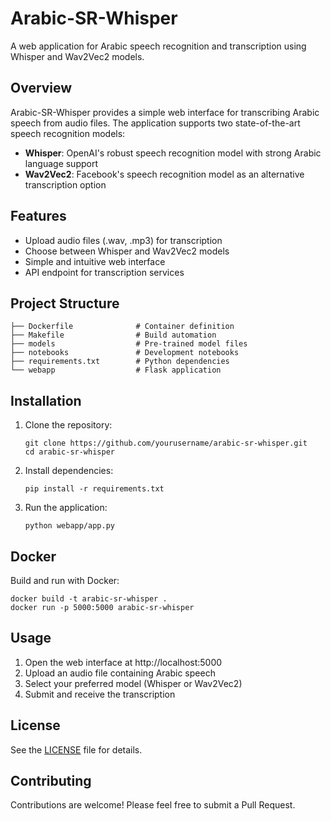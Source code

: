 # Arabic-SR-Whisper

A web application for Arabic speech recognition and transcription using Whisper and Wav2Vec2 models.

## Overview

Arabic-SR-Whisper provides a simple web interface for transcribing Arabic speech from audio files. The application supports two state-of-the-art speech recognition models:

- **Whisper**: OpenAI's robust speech recognition model with strong Arabic language support
- **Wav2Vec2**: Facebook's speech recognition model as an alternative transcription option

## Features

- Upload audio files (.wav, .mp3) for transcription
- Choose between Whisper and Wav2Vec2 models
- Simple and intuitive web interface
- API endpoint for transcription services

## Project Structure

```
├── Dockerfile              # Container definition
├── Makefile                # Build automation
├── models                  # Pre-trained model files
├── notebooks               # Development notebooks
├── requirements.txt        # Python dependencies
└── webapp                  # Flask application
```

## Installation

1. Clone the repository:
   ```
   git clone https://github.com/yourusername/arabic-sr-whisper.git
   cd arabic-sr-whisper
   ```

2. Install dependencies:
   ```
   pip install -r requirements.txt
   ```

3. Run the application:
   ```
   python webapp/app.py
   ```

## Docker

Build and run with Docker:

```
docker build -t arabic-sr-whisper .
docker run -p 5000:5000 arabic-sr-whisper
```

## Usage

1. Open the web interface at http://localhost:5000
2. Upload an audio file containing Arabic speech
3. Select your preferred model (Whisper or Wav2Vec2)
4. Submit and receive the transcription

## License

See the [LICENSE](LICENSE) file for details.

## Contributing

Contributions are welcome! Please feel free to submit a Pull Request.